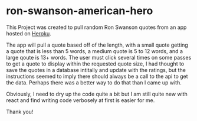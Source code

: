 # ron-swanson-american-hero

This Project was created to pull random Ron Swanson quotes from an app hosted on [Heroku](https://ron-swanson-quotes.herokuapp.com/v2/quotes).

The app will pull a quote based off of the length, with a small quote getting a quote that is less than 5 words, a medium quote is 5 to 12 words, and a large qoute is 13+ words. The user must click several times on some passes to get a quote to display within the requested quote size, I had thought to save the quotes in a database intitally and update with the ratings, but the instructions seemed to imply there should always be a call to the api to get the data. Perhaps there was a better way to do that than I came up with.

Obviously, I need to dry up the code quite a bit but I am still quite new with react and find writing code verbosely at first is easier for me.

Thank you!
